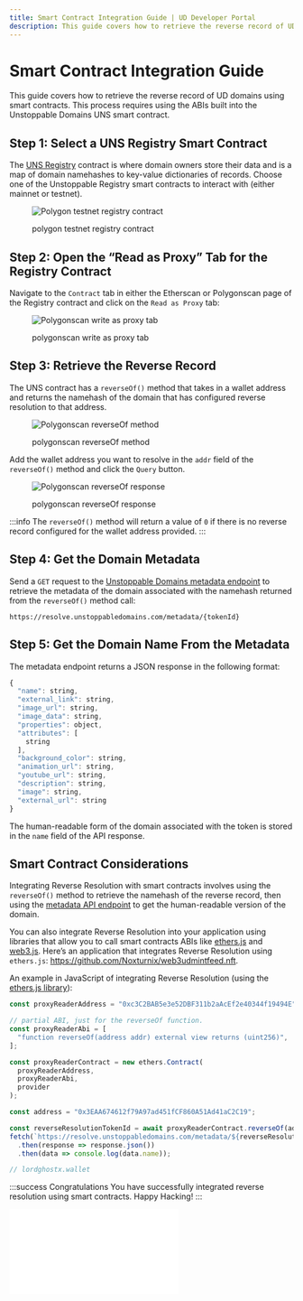 ```yaml
---
title: Smart Contract Integration Guide | UD Developer Portal
description: This guide covers how to retrieve the reverse record of UD domains using smart contracts. This process requires using the ABIs built into the Unstoppable Domains UNS smart contract.
---
```


# Smart Contract Integration Guide

This guide covers how to retrieve the reverse record of UD domains using smart contracts. This process requires using the ABIs built into the Unstoppable Domains UNS smart contract.

## Step 1: Select a UNS Registry Smart Contract

The [UNS Registry](/developer-toolkit/reference/smart-contracts/uns-smart-contracts.md#unsregistry) contract is where domain owners store their data and is a map of domain namehashes to key-value dictionaries of records. Choose one of the Unstoppable Registry smart contracts to interact with (either mainnet or testnet).

<figure>

![Polygon testnet registry contract](/images/polygon-testnet-registry-contract.png)

<figcaption>polygon testnet registry contract</figcaption>
</figure>

## Step 2: Open the “Read as Proxy” Tab for the Registry Contract

Navigate to the `Contract` tab in either the Etherscan or Polygonscan page of the Registry contract and click on the `Read as Proxy` tab:

<figure>

![Polygonscan write as proxy tab](/images/read-as-proxy.png)

<figcaption>polygonscan write as proxy tab</figcaption>
</figure>

## Step 3: Retrieve the Reverse Record

The UNS contract has a `reverseOf()` method that takes in a wallet address and returns the namehash of the domain that has configured reverse resolution to that address.

<figure>

![Polygonscan reverseOf method](/images/reverse-of-abi.png '#width=50%')

<figcaption>polygonscan reverseOf method</figcaption>
</figure>

Add the wallet address you want to resolve in the `addr` field of the `reverseOf()` method and click the `Query` button.

<figure>

![Polygonscan reverseOf response](/images/reverse-of-abi-response.png)

<figcaption>polygonscan reverseOf response</figcaption>
</figure>

:::info
The `reverseOf()` method will return a value of `0` if there is no reverse record configured for the wallet address provided.
:::

## Step 4: Get the Domain Metadata

Send a `GET` request to the [Unstoppable Domains metadata endpoint](https://resolve.unstoppabledomains.com/api-docs/#/Meta%20Data/MetaDataController.getMetaData) to retrieve the metadata of the domain associated with the namehash returned from the `reverseOf()` method call:

```
https://resolve.unstoppabledomains.com/metadata/{tokenId}
```

## Step 5: Get the Domain Name From the Metadata

The metadata endpoint returns a JSON response in the following format:

```javascript
{
  "name": string,
  "external_link": string,
  "image_url": string,
  "image_data": string,
  "properties": object,
  "attributes": [
    string
  ],
  "background_color": string,
  "animation_url": string,
  "youtube_url": string,
  "description": string,
  "image": string,
  "external_url": string
}
```

The human-readable form of the domain associated with the token is stored in the `name` field of the API response.

## Smart Contract Considerations

Integrating Reverse Resolution with smart contracts involves using the `reverseOf()` method to retrieve the namehash of the reverse record, then using the [metadata API endpoint](https://resolve.unstoppabledomains.com/api-docs/#/Meta%20Data/MetaDataController.getMetaData) to get the human-readable version of the domain.

You can also integrate Reverse Resolution into your application using libraries that allow you to call smart contracts ABIs like [ethers.js](https://github.com/ethers-io/ethers.js/) and [web3.js](https://github.com/ChainSafe/web3.js). Here’s an application that integrates Reverse Resolution using `ethers.js`: <https://github.com/Noxturnix/web3udmintfeed.nft>.

An example in JavaScript of integrating Reverse Resolution (using the [ethers.js library](https://www.npmjs.com/package/ethers)):

```javascript
const proxyReaderAddress = "0xc3C2BAB5e3e52DBF311b2aAcEf2e40344f19494E";

// partial ABI, just for the reverseOf function.
const proxyReaderAbi = [
  "function reverseOf(address addr) external view returns (uint256)",
];

const proxyReaderContract = new ethers.Contract(
  proxyReaderAddress,
  proxyReaderAbi,
  provider
);

const address = "0x3EAA674612f79A97ad451fCF860A51Ad41aC2C19";

const reverseResolutionTokenId = await proxyReaderContract.reverseOf(address);
fetch(`https://resolve.unstoppabledomains.com/metadata/${reverseResolutionTokenId}`)
  .then(response => response.json())
  .then(data => console.log(data.name));

// lordghostx.wallet
```

:::success Congratulations
You have successfully integrated reverse resolution using smart contracts. Happy Hacking!
:::

<embed src="/snippets/_discord.md" />
